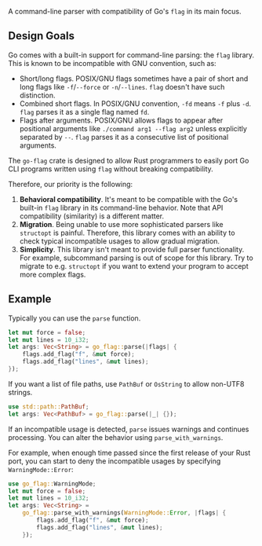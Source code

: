A command-line parser with compatibility of Go's `flag` in its main focus.

## Design Goals

Go comes with a built-in support for command-line parsing: the `flag` library.
This is known to be incompatible with GNU convention, such as:

- Short/long flags. POSIX/GNU flags sometimes have a pair of short and long
  flags like `-f`/`--force` or `-n`/`--lines`. `flag` doesn't have such
  distinction.
- Combined short flags. In POSIX/GNU convention, `-fd` means `-f` plus `-d`.
  `flag` parses it as a single flag named `fd`.
- Flags after arguments. POSIX/GNU allows flags to appear after positional
  arguments like `./command arg1 --flag arg2` unless explicitly separated
  by `--`. `flag` parses it as a consecutive list of positional arguments.

The `go-flag` crate is designed to allow Rust programmers to easily port
Go CLI programs written using `flag` without breaking compatibility.

Therefore, our priority is the following:

1. **Behavioral compatibility**. It's meant to be compatible with the Go's
   built-in `flag` library in its command-line behavior.
   Note that API compatibility (similarity) is a different matter.
2. **Migration**. Being unable to use more sophisticated parsers like
   `structopt` is painful. Therefore, this library comes with an ability to
   check typical incompatible usages to allow gradual migration.
3. **Simplicity**. This library isn't meant to provide full parser
   functionality. For example, subcommand parsing is out of scope for
   this library. Try to migrate to e.g. `structopt` if you want to extend
   your program to accept more complex flags.

## Example

Typically you can use the `parse` function.

```rust
let mut force = false;
let mut lines = 10_i32;
let args: Vec<String> = go_flag::parse(|flags| {
    flags.add_flag("f", &mut force);
    flags.add_flag("lines", &mut lines);
});
```

If you want a list of file paths, use `PathBuf` or `OsString` to allow non-UTF8 strings.

```rust
use std::path::PathBuf;
let args: Vec<PathBuf> = go_flag::parse(|_| {});
```

If an incompatible usage is detected, `parse` issues warnings and continues processing.
You can alter the behavior using `parse_with_warnings`.

For example, when enough time passed since the first release of your Rust port,
you can start to deny the incompatible usages by specifying `WarningMode::Error`:

```rust
use go_flag::WarningMode;
let mut force = false;
let mut lines = 10_i32;
let args: Vec<String> =
    go_flag::parse_with_warnings(WarningMode::Error, |flags| {
        flags.add_flag("f", &mut force);
        flags.add_flag("lines", &mut lines);
    });
```
